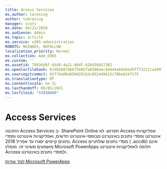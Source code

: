 ```yaml
---
title: Access Services
ms.author: toresing
author: tomresing
manager: scotv
ms.date: 04/21/2020
ms.audience: Admin
ms.topic: article
ms.service: o365-administration
ROBOTS: NOINDEX, NOFOLLOW
localization_priority: Normal
ms.collection: Adm_O365
ms.custom: ''
ms.assetid: 78916d8f-9549-4a21-b0df-626456b57382
ms.openlocfilehash: 67d95687db675b05fa9580aec4d444ab916e26ff73221ca289791b80807ca62f
ms.sourcegitcommit: b5f7da89a650d2915dc652449623c78be6247175
ms.translationtype: MT
ms.contentlocale: he-IL
ms.lasthandoff: 08/05/2021
ms.locfileid: "53938660"
---
```

# <a name="access-services"></a>Access Services

התכונה Access Services ב- SharePoint Online תפרוש. לא Access אפליקציות אינטרנט ומסדי נתונים באינטרנט מבוססי-אינטרנט חדשים, ואפליקציות אינטרנט ומסדי נתונים קיימים יסגרו עד אפריל 2018. Access מסדי נתונים שולחניים ( .accdb) אינם מושפעים משינוי זה. מומלץ Microsoft PowerApps חלופה לאפליקציות אינטרנט Access ולמסדי נתונים באינטרנט. 
  
[למד אודות Microsoft PowerApps](https://powerapps.microsoft.com/)
  